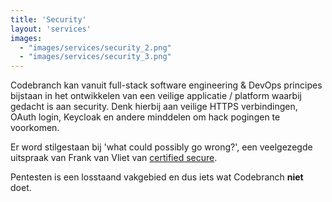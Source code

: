 ```yaml
---
title: 'Security'
layout: 'services'
images:
  - "images/services/security_2.png"
  - "images/services/security_3.png"
---
```


Codebranch kan vanuit full-stack software engineering & DevOps principes bijstaan in het ontwikkelen van een veilige 
applicatie / platform waarbij gedacht is aan security. Denk hierbij aan veilige HTTPS verbindingen, OAuth login, Keycloak 
en andere minddelen om hack pogingen te voorkomen.

Er word stilgestaan bij 'what could possibly go wrong?', een veelgezegde uitspraak van
Frank van Vliet van [certified secure](https://www.certifiedsecure.com/frontpage).

Pentesten is een losstaand vakgebied en dus iets wat Codebranch **niet** doet. 